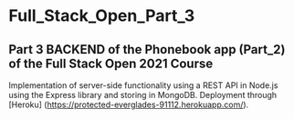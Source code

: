 # Full_Stack_Open_Part_3
## Part 3 BACKEND of the Phonebook app (Part_2) of the Full Stack Open 2021 Course

Implementation of server-side functionality using a REST API in Node.js using the Express library
and storing in MongoDB. Deployment through [Heroku] (https://protected-everglades-91112.herokuapp.com/).
